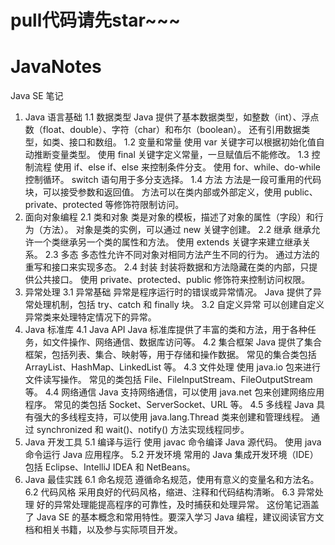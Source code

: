 # pull代码请先star~~~


# JavaNotes
Java SE 笔记
1. Java 语言基础
1.1 数据类型
Java 提供了基本数据类型，如整数（int）、浮点数（float、double）、字符（char）和布尔（boolean）。
还有引用数据类型，如类、接口和数组。
1.2 变量和常量
使用 var 关键字可以根据初始化值自动推断变量类型。
使用 final 关键字定义常量，一旦赋值后不能修改。
1.3 控制流程
使用 if、else if、else 来控制条件分支。
使用 for、while、do-while 控制循环。
switch 语句用于多分支选择。
1.4 方法
方法是一段可重用的代码块，可以接受参数和返回值。
方法可以在类内部或外部定义，使用 public、private、protected 等修饰符限制访问。
2. 面向对象编程
2.1 类和对象
类是对象的模板，描述了对象的属性（字段）和行为（方法）。
对象是类的实例，可以通过 new 关键字创建。
2.2 继承
继承允许一个类继承另一个类的属性和方法。
使用 extends 关键字来建立继承关系。
2.3 多态
多态性允许不同对象对相同方法产生不同的行为。
通过方法的重写和接口来实现多态。
2.4 封装
封装将数据和方法隐藏在类的内部，只提供公共接口。
使用 private、protected、public 修饰符来控制访问权限。
3. 异常处理
3.1 异常基础
异常是程序运行时的错误或异常情况。
Java 提供了异常处理机制，包括 try、catch 和 finally 块。
3.2 自定义异常
可以创建自定义异常类来处理特定情况下的异常。
4. Java 标准库
4.1 Java API
Java 标准库提供了丰富的类和方法，用于各种任务，如文件操作、网络通信、数据库访问等。
4.2 集合框架
Java 提供了集合框架，包括列表、集合、映射等，用于存储和操作数据。
常见的集合类包括 ArrayList、HashMap、LinkedList 等。
4.3 文件处理
使用 java.io 包来进行文件读写操作。
常见的类包括 File、FileInputStream、FileOutputStream 等。
4.4 网络通信
Java 支持网络通信，可以使用 java.net 包来创建网络应用程序。
常见的类包括 Socket、ServerSocket、URL 等。
4.5 多线程
Java 具有强大的多线程支持，可以使用 java.lang.Thread 类来创建和管理线程。
通过 synchronized 和 wait()、notify() 方法实现线程同步。
5. Java 开发工具
5.1 编译与运行
使用 javac 命令编译 Java 源代码。
使用 java 命令运行 Java 应用程序。
5.2 开发环境
常用的 Java 集成开发环境（IDE）包括 Eclipse、IntelliJ IDEA 和 NetBeans。
6. Java 最佳实践
6.1 命名规范
遵循命名规范，使用有意义的变量名和方法名。
6.2 代码风格
采用良好的代码风格，缩进、注释和代码结构清晰。
6.3 异常处理
好的异常处理能提高程序的可靠性，及时捕获和处理异常。
这份笔记涵盖了 Java SE 的基本概念和常用特性。要深入学习 Java 编程，建议阅读官方文档和相关书籍，以及参与实际项目开发。
